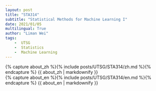 ```yaml
---
layout: post
title: "STA314"
subtitle: "Statistical Methods for Machine Learning I"
date: 2021/01/05
multilingual: True
author: "Liman Wei"
tags:
    -  UTSG    
    -  Statistics    
    -  Machine Learning
---
```

<!-- Chinese Version -->
<div class="zh post-container">
    {% capture about_zh %}{% include posts/UTSG/STA314/zh.md %}{% endcapture %}
    {{ about_zh | markdownify }}
</div>

<!-- English Version -->
<div class="en post-container">
    {% capture about_en %}{% include posts/UTSG/STA314/en.md %}{% endcapture %}
    {{ about_en | markdownify }}
</div>
